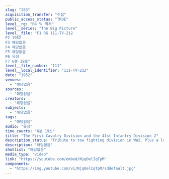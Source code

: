 ```yaml
---
slug: "283"
acquisition_transfer: "수집"
public_access_status: "TRUE"
level__rg: "R4 빅 픽쳐"
level__series: "The Big Picture"
level__file: "F1 RG 111-TV-212
F2 1952
F3 해당없음
F4 해당없음
F5 해당없음
F6 유성
F7 6분 19초"
level__file_number: "111"
level__local_identifier: "111-TV-212"
date: "1952"
venues: 
  - "해당없음"
sources: 
  - "해당없음"
creators: 
  - "해당없음"
subjects: 
  - "해당없음"
tags: 
  - "해당없음"
audio: "유성"
time_courts: "6분 19초"
title: "The First Cavalry Division and the 41st Infantry Division 2"
description_status: "Tribute to tow fighting division in WW2. Plus a look at the weapons of the infantryman."
description: "해당없음"
shotlist: "해당없음"
media_type: "video"
link: "https://youtube.com/embed/NjqOelIqTpM"
components: 
  - "https://img.youtube.com/vi/NjqOelIqTpM/sddefault.jpg"
---
```

